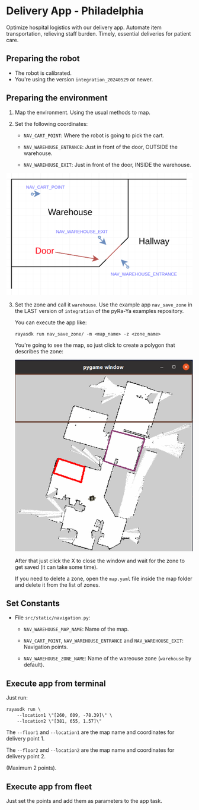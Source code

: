 # Delivery App - Philadelphia

Optimize hospital logistics with our delivery app. 
Automate item transportation, relieving staff burden. 
Timely, essential deliveries for patient care.

## Preparing the robot

* The robot is calibrated.
* You're using the version `integration_20240529` or newer.

## Preparing the environment

1. Map the environment. Using the usual methods to map.

2. Set the following coordinates:

    * `NAV_CART_POINT`: Where the robot is going to pick the cart.

    * `NAV_WAREHOUSE_ENTRANCE`: Just in front of the door, OUTSIDE the warehouse.

    * `NAV_WAREHOUSE_EXIT`: Just in front of the door, INSIDE the warehouse.

![alt text](/doc/img/nav_points.png)

3. Set the zone and call it `warehouse`. Use the example app `nav_save_zone` in the LAST version of `integration` of the pyRa-Ya examples repository.

    You can execute the app like:

    ```
    rayasdk run nav_save_zone/ -m <map_name> -z <zone_name>
    ```

    You're going to see the map, so just click to create a polygon that describes the zone:

    ![alt text](/doc/img/save_zone.png)

    After that just click the X to close the window and wait for the zone to get saved (it can take some time).

    If you need to delete a zone, open the `map.yaml` file inside the map folder and delete it from the list of zones.

## Set Constants

* File `src/static/navigation.py`:

    * `NAV_WAREHOUSE_MAP_NAME`: Name of the map.

    * `NAV_CART_POINT`, `NAV_WAREHOUSE_ENTRANCE` and `NAV_WAREHOUSE_EXIT`: Navigation points.

    * `NAV_WAREHOUSE_ZONE_NAME`: Name of the wareouse zone (`warehouse` by default).

## Execute app from terminal

Just run:

```
rayasdk run \
    --location1 \"[260, 609, -78.39]\" \
    --location2 \"[381, 655, 1.57]\" 
```

The `--floor1` and `--location1` are the map name and coordinates for delivery point 1.

The `--floor2` and `--location2` are the map name and coordinates for delivery point 2.

(Maximum 2 points).

## Execute app from fleet

Just set the points and add them as parameters to the app task.
